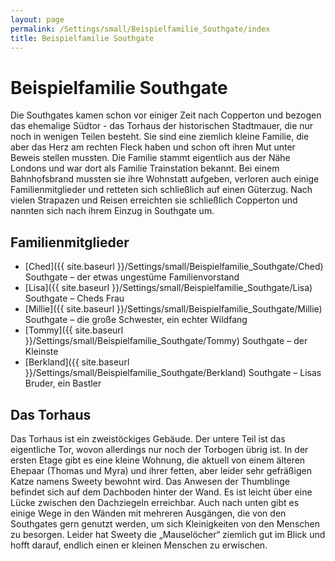 ```yaml
---
layout: page
permalink: /Settings/small/Beispielfamilie_Southgate/index
title: Beispielfamilie Southgate
---
```


# Beispielfamilie Southgate

Die Southgates kamen schon vor einiger Zeit nach Copperton und bezogen das ehemalige Südtor - das Torhaus der historischen Stadtmauer, die nur noch in wenigen Teilen besteht. Sie sind eine ziemlich kleine Familie, die aber das Herz am rechten Fleck haben und schon oft ihren Mut unter Beweis stellen mussten. Die Familie stammt eigentlich aus der Nähe Londons und war dort als Familie Trainstation bekannt. Bei einem Bahnhofsbrand mussten sie ihre Wohnstatt aufgeben, verloren auch einige Familienmitglieder und retteten sich schließlich auf einen Güterzug. Nach vielen Strapazen und Reisen erreichten sie schließlich Copperton und nannten sich nach ihrem Einzug in Southgate um.

## Familienmitglieder

- [Ched]({{ site.baseurl }}/Settings/small/Beispielfamilie_Southgate/Ched) Southgate &ndash; der etwas ungestüme Familienvorstand
- [Lisa]({{ site.baseurl }}/Settings/small/Beispielfamilie_Southgate/Lisa) Southgate &ndash; Cheds Frau
- [Millie]({{ site.baseurl }}/Settings/small/Beispielfamilie_Southgate/Millie) Southgate &ndash; die große Schwester, ein echter Wildfang
- [Tommy]({{ site.baseurl }}/Settings/small/Beispielfamilie_Southgate/Tommy) Southgate &ndash; der Kleinste
- [Berkland]({{ site.baseurl }}/Settings/small/Beispielfamilie_Southgate/Berkland) Southgate &ndash; Lisas Bruder, ein Bastler

## Das Torhaus

Das Torhaus ist ein zweistöckiges Gebäude. Der untere Teil ist das eigentliche Tor, wovon allerdings nur noch der Torbogen übrig ist. In der ersten Etage gibt es eine kleine Wohnung, die aktuell von einem älteren Ehepaar (Thomas und Myra) und ihrer fetten, aber leider sehr gefräßigen Katze namens Sweety bewohnt wird. Das Anwesen der Thumblinge befindet sich auf dem Dachboden hinter der Wand. Es ist leicht über eine Lücke zwischen den Dachziegeln erreichbar. Auch nach unten gibt es einige Wege in den Wänden mit mehreren Ausgängen, die von den Southgates gern genutzt werden, um sich Kleinigkeiten von den Menschen zu besorgen. Leider hat Sweety die &bdquo;Mauselöcher&ldquo; ziemlich gut im Blick und hofft darauf, endlich einen er kleinen Menschen zu erwischen.
